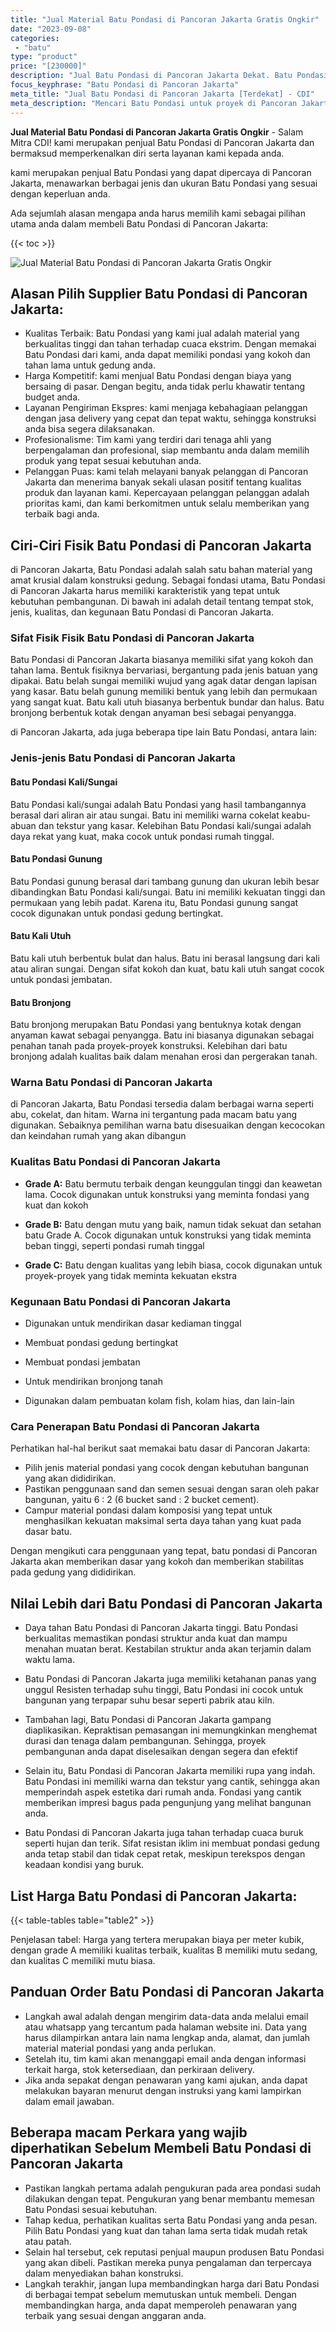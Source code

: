 ```yaml
---
title: "Jual Material Batu Pondasi di Pancoran Jakarta Gratis Ongkir"
date: "2023-09-08"
categories:
 - "batu"
type: "product"
price: "[230000]"
description: "Jual Batu Pondasi di Pancoran Jakarta Dekat. Batu Pondasi ini sering dipakai dalam proyek konstruksi sebagai dasar bangunan yang kuat dan berkualitas. Silakan hubungi kami untuk informasi lebih lanjut."
focus_keyphrase: "Batu Pondasi di Pancoran Jakarta"
meta_title: "Jual Batu Pondasi di Pancoran Jakarta [Terdekat] - CDI"
meta_description: "Mencari Batu Pondasi untuk proyek di Pancoran Jakarta? Kami menyediakan Batu Pondasi berkualitas untuk pondasi bangunan. Segera dapatkan penawaran terbaik."
---
```


**Jual Material Batu Pondasi di Pancoran Jakarta Gratis Ongkir** - Salam Mitra CDI! kami merupakan penjual Batu Pondasi di Pancoran Jakarta dan bermaksud memperkenalkan diri serta layanan kami kepada anda.

kami merupakan penjual Batu Pondasi yang dapat dipercaya di Pancoran Jakarta, menawarkan berbagai jenis dan ukuran Batu Pondasi yang sesuai dengan keperluan anda.

Ada sejumlah alasan mengapa anda harus memilih kami sebagai pilihan utama anda dalam membeli Batu Pondasi di Pancoran Jakarta:

{{< toc >}}

![Jual Material Batu Pondasi di Pancoran Jakarta Gratis Ongkir](/images/batu/batu-pondasi-36.jpg)

## Alasan Pilih Supplier Batu Pondasi di Pancoran Jakarta:

*   Kualitas Terbaik: Batu Pondasi yang kami jual adalah material yang berkualitas tinggi dan tahan terhadap cuaca ekstrim. Dengan memakai Batu Pondasi dari kami, anda dapat memiliki pondasi yang kokoh dan tahan lama untuk gedung anda.
*   Harga Kompetitif: kami menjual Batu Pondasi dengan biaya yang bersaing di pasar. Dengan begitu, anda tidak perlu khawatir tentang budget anda.
*   Layanan Pengiriman Ekspres: kami menjaga kebahagiaan pelanggan dengan jasa delivery yang cepat dan tepat waktu, sehingga konstruksi anda bisa segera dilaksanakan.
*   Profesionalisme: Tim kami yang terdiri dari tenaga ahli yang berpengalaman dan profesional, siap membantu anda dalam memilih produk yang tepat sesuai kebutuhan anda.
*   Pelanggan Puas: kami telah melayani banyak pelanggan di Pancoran Jakarta dan menerima banyak sekali ulasan positif tentang kualitas produk dan layanan kami. Kepercayaan pelanggan pelanggan adalah prioritas kami, dan kami berkomitmen untuk selalu memberikan yang terbaik bagi anda.

## Ciri-Ciri Fisik Batu Pondasi di Pancoran Jakarta

di Pancoran Jakarta, Batu Pondasi adalah salah satu bahan material yang amat krusial dalam konstruksi gedung. Sebagai fondasi utama, Batu Pondasi di Pancoran Jakarta harus memiliki karakteristik yang tepat untuk kebutuhan pembangunan. Di bawah ini adalah detail tentang tempat stok, jenis, kualitas, dan kegunaan Batu Pondasi di Pancoran Jakarta.

### Sifat Fisik Fisik Batu Pondasi di Pancoran Jakarta

Batu Pondasi di Pancoran Jakarta biasanya memiliki sifat yang kokoh dan tahan lama. Bentuk fisiknya bervariasi, bergantung pada jenis batuan yang dipakai. Batu belah sungai memiliki wujud yang agak datar dengan lapisan yang kasar. Batu belah gunung memiliki bentuk yang lebih dan permukaan yang sangat kuat. Batu kali utuh biasanya berbentuk bundar dan halus. Batu bronjong berbentuk kotak dengan anyaman besi sebagai penyangga.

di Pancoran Jakarta, ada juga beberapa tipe lain Batu Pondasi, antara lain:

### Jenis-jenis Batu Pondasi di Pancoran Jakarta

#### Batu Pondasi Kali/Sungai

Batu Pondasi kali/sungai adalah Batu Pondasi yang hasil tambangannya berasal dari aliran air atau sungai. Batu ini memiliki warna cokelat keabu-abuan dan tekstur yang kasar. Kelebihan Batu Pondasi kali/sungai adalah daya rekat yang kuat, maka cocok untuk pondasi rumah tinggal.

#### Batu Pondasi Gunung

Batu Pondasi gunung berasal dari tambang gunung dan ukuran lebih besar dibandingkan Batu Pondasi kali/sungai. Batu ini memiliki kekuatan tinggi dan permukaan yang lebih padat. Karena itu, Batu Pondasi gunung sangat cocok digunakan untuk pondasi gedung bertingkat.

#### Batu Kali Utuh

Batu kali utuh berbentuk bulat dan halus. Batu ini berasal langsung dari kali atau aliran sungai. Dengan sifat kokoh dan kuat, batu kali utuh sangat cocok untuk pondasi jembatan.

#### Batu Bronjong

Batu bronjong merupakan Batu Pondasi yang bentuknya kotak dengan anyaman kawat sebagai penyangga. Batu ini biasanya digunakan sebagai penahan tanah pada proyek-proyek konstruksi. Kelebihan dari batu bronjong adalah kualitas baik dalam menahan erosi dan pergerakan tanah.

### Warna Batu Pondasi di Pancoran Jakarta

di Pancoran Jakarta, Batu Pondasi tersedia dalam berbagai warna seperti abu, cokelat, dan hitam. Warna ini tergantung pada macam batu yang digunakan. Sebaiknya pemilihan warna batu disesuaikan dengan kecocokan dan keindahan rumah yang akan dibangun

### Kualitas Batu Pondasi di Pancoran Jakarta

*   **Grade A:** Batu bermutu terbaik dengan keunggulan tinggi dan keawetan lama. Cocok digunakan untuk konstruksi yang meminta fondasi yang kuat dan kokoh

*   **Grade B:** Batu dengan mutu yang baik, namun tidak sekuat dan setahan batu Grade A. Cocok digunakan untuk konstruksi yang tidak meminta beban tinggi, seperti pondasi rumah tinggal

*   **Grade C:** Batu dengan kualitas yang lebih biasa, cocok digunakan untuk proyek-proyek yang tidak meminta kekuatan ekstra

### Kegunaan Batu Pondasi di Pancoran Jakarta

*   Digunakan untuk mendirikan dasar kediaman tinggal

*   Membuat pondasi gedung bertingkat

*   Membuat pondasi jembatan

*   Untuk mendirikan bronjong tanah

*   Digunakan dalam pembuatan kolam fish, kolam hias, dan lain-lain

### Cara Penerapan Batu Pondasi di Pancoran Jakarta

Perhatikan hal-hal berikut saat memakai batu dasar di Pancoran Jakarta:

*   Pilih jenis material pondasi yang cocok dengan kebutuhan bangunan yang akan dididirikan.
*   Pastikan penggunaan sand dan semen sesuai dengan saran oleh pakar bangunan, yaitu 6 : 2 (6 bucket sand : 2 bucket cement).
*   Campur material pondasi dalam komposisi yang tepat untuk menghasilkan kekuatan maksimal serta daya tahan yang kuat pada dasar batu.

Dengan mengikuti cara penggunaan yang tepat, batu pondasi di Pancoran Jakarta akan memberikan dasar yang kokoh dan memberikan stabilitas pada gedung yang dididirikan.

## Nilai Lebih dari Batu Pondasi di Pancoran Jakarta

*   Daya tahan Batu Pondasi di Pancoran Jakarta tinggi. Batu Pondasi berkualitas memastikan pondasi struktur anda kuat dan mampu menahan muatan berat. Kestabilan struktur anda akan terjamin dalam waktu lama.
*   Batu Pondasi di Pancoran Jakarta juga memiliki ketahanan panas yang unggul Resisten terhadap suhu tinggi, Batu Pondasi ini cocok untuk bangunan yang terpapar suhu besar seperti pabrik atau kiln.
*   Tambahan lagi, Batu Pondasi di Pancoran Jakarta gampang diaplikasikan. Kepraktisan pemasangan ini memungkinkan menghemat durasi dan tenaga dalam pembangunan. Sehingga, proyek pembangunan anda dapat diselesaikan dengan segera dan efektif

*   Selain itu, Batu Pondasi di Pancoran Jakarta memiliki rupa yang indah. Batu Pondasi ini memiliki warna dan tekstur yang cantik, sehingga akan memperindah aspek estetika dari rumah anda. Fondasi yang cantik memberikan impresi bagus pada pengunjung yang melihat bangunan anda.
*   Batu Pondasi di Pancoran Jakarta juga tahan terhadap cuaca buruk seperti hujan dan terik. Sifat resistan iklim ini membuat pondasi gedung anda tetap stabil dan tidak cepat retak, meskipun terekspos dengan keadaan kondisi yang buruk.

## List Harga Batu Pondasi di Pancoran Jakarta:

{{< table-tables table="table2" >}}

Penjelasan tabel: Harga yang tertera merupakan biaya per meter kubik, dengan grade A memiliki kualitas terbaik, kualitas B memiliki mutu sedang, dan kualitas C memiliki mutu biasa.

## Panduan Order Batu Pondasi di Pancoran Jakarta

*   Langkah awal adalah dengan mengirim data-data anda melalui email atau whatsapp yang tercantum pada halaman website ini. Data yang harus dilampirkan antara lain nama lengkap anda, alamat, dan jumlah material material pondasi yang anda perlukan.
*   Setelah itu, tim kami akan menanggapi email anda dengan informasi terkait harga, stok ketersediaan, dan perkiraan delivery.
*   Jika anda sepakat dengan penawaran yang kami ajukan, anda dapat melakukan bayaran menurut dengan instruksi yang kami lampirkan dalam email jawaban.

## Beberapa macam Perkara yang wajib diperhatikan Sebelum Membeli Batu Pondasi di Pancoran Jakarta

*   Pastikan langkah pertama adalah pengukuran pada area pondasi sudah dilakukan dengan tepat. Pengukuran yang benar membantu memesan Batu Pondasi sesuai kebutuhan.
*   Tahap kedua, perhatikan kualitas serta Batu Pondasi yang anda pesan. Pilih Batu Pondasi yang kuat dan tahan lama serta tidak mudah retak atau patah.
*   Selain hal tersebut, cek reputasi penjual maupun produsen Batu Pondasi yang akan dibeli. Pastikan mereka punya pengalaman dan terpercaya dalam menyediakan bahan konstruksi.
*   Langkah terakhir, jangan lupa membandingkan harga dari Batu Pondasi di berbagai tempat sebelum memutuskan untuk membeli. Dengan membandingkan harga, anda dapat memperoleh penawaran yang terbaik yang sesuai dengan anggaran anda.